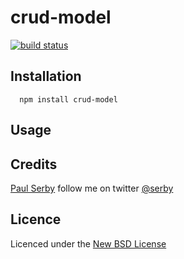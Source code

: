 # crud-model

[![build status](https://secure.travis-ci.org/serby/crud-modelpng)](http://travis-ci.org/serby/crud-model)

## Installation

      npm install crud-model

## Usage

## Credits
[Paul Serby](https://github.com/serby/) follow me on twitter [@serby](http://twitter.com/serby)

## Licence
Licenced under the [New BSD License](http://opensource.org/licenses/bsd-license.php)
